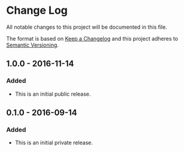 # Change Log
All notable changes to this project will be documented in this file.

The format is based on [Keep a Changelog](http://keepachangelog.com/)
and this project adheres to [Semantic Versioning](http://semver.org/).

## 1.0.0 - 2016-11-14
### Added
- This is an initial public release.

## 0.1.0 - 2016-09-14
### Added
- This is an initial private release.
